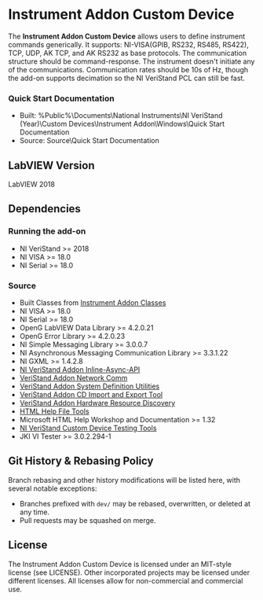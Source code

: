 # Instrument Addon Custom Device

The **Instrument Addon Custom Device** allows users to define instrument commands generically. It supports: NI-VISA(GPIB, RS232, RS485, RS422), TCP, UDP, AK TCP, and AK RS232 as base protocols. The communication structure should be command-response. The instrument doesn't initiate any of the communications. Communication rates should be 10s of Hz, though the add-on supports decimation so the NI VeriStand PCL can still be fast.

### Quick Start Documentation

- Built: %Public%\Documents\National Instruments\NI VeriStand (Year)\Custom Devices\Instrument Addon\Windows\Quick Start Documentation
- Source: Source\Quick Start Documentation

## LabVIEW Version

LabVIEW 2018

## Dependencies

### Running the add-on

- NI VeriStand >= 2018
- NI VISA >= 18.0
- NI Serial >= 18.0

### Source

- Built Classes from [Instrument Addon Classes](https://github.com/ni/niveristand-instrument-addon-classes)
- NI VISA >= 18.0
- NI Serial >= 18.0
- OpenG LabVIEW Data Library >= 4.2.0.21 
- OpenG Error Library >= 4.2.0.23
- NI Simple Messaging Library >= 3.0.0.7
- NI Asynchronous Messaging Communication Library >= 3.3.1.22
- NI GXML >= 1.4.2.8
- [NI VeriStand Addon Inline-Async-API](https://github.com/ni/niveristand-custom-device-inline-async-api)
- [VeriStand Addon Network Comm](https://github.com/NIVeriStandAdd-Ons/VeriStand-Addon-Network-Comm)
- [VeriStand Addon System Definition Utilities](https://github.com/NIVeriStandAdd-Ons/VeriStand-Addon-System-Definition-Utilities)
- [VeriStand Addon CD Import and Export Tool](https://github.com/NIVeriStandAdd-Ons/VeriStand-Addon-CD-Import-and-Export-Tool)
- [VeriStand Addon Hardware Resource Discovery](https://github.com/NIVeriStandAdd-Ons/Hardware-Resource-Discovery)
- [HTML Help File Tools](https://github.com/NIVeriStandAdd-Ons/HTML-Help-File-Tools)
- Microsoft HTML Help Workshop and Documentation >= 1.32
- [NI VeriStand Custom Device Testing Tools](https://github.com/ni/niveristand-custom-device-testing-tools)
- JKI VI Tester >= 3.0.2.294-1


## Git History & Rebasing Policy

Branch rebasing and other history modifications will be listed here, with several notable exceptions:
- Branches prefixed with `dev/` may be rebased, overwritten, or deleted at any time.
- Pull requests may be squashed on merge.

## License
The Instrument Addon Custom Device is licensed under an MIT-style license (see LICENSE). Other incorporated projects may be licensed under different licenses. All licenses allow for non-commercial and commercial use.